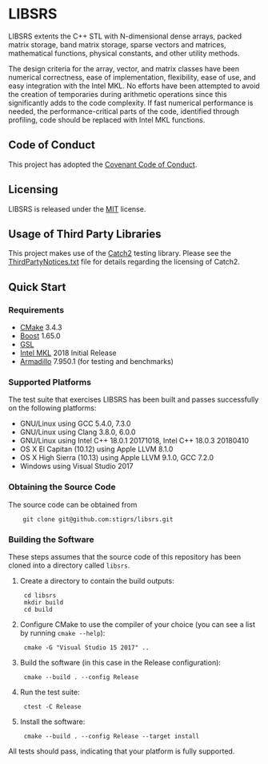 # LIBSRS

LIBSRS extents the C++ STL with N-dimensional dense arrays, packed matrix 
storage, band matrix storage, sparse vectors and matrices, mathematical 
functions, physical constants, and other utility methods. 

The design criteria for the array, vector, and matrix classes have been 
numerical correctness, ease of implementation, flexibility, ease of use, 
and easy integration with the Intel MKL. No efforts have been attempted to 
avoid the creation of temporaries during arithmetic operations since this
significantly adds to the code complexity. If fast numerical performance is 
needed, the performance-critical parts of the code, identified through 
profiling, code should be replaced with Intel MKL functions. 

## Code of Conduct

This project has adopted the [Covenant Code of Conduct](CODE_OF_CONDUCT.md).

## Licensing

LIBSRS is released under the [MIT](LICENSE) license.

## Usage of Third Party Libraries

This project makes use of the [Catch2](https://github.com/catchorg/Catch2) 
testing library. Please see the [ThirdPartyNotices.txt](ThirdPartyNotices.txt) 
file for details regarding the licensing of Catch2.

## Quick Start 

### Requirements

* [CMake](https://cmake.org) 3.4.3
* [Boost](http://www.boost.org/) 1.65.0
* [GSL](https://github.com/Microsoft/GSL)
* [Intel MKL](https://software.intel.com/en-us/mkl) 2018 Initial Release
* [Armadillo](http://arma.sourceforge.net) 7.950.1 (for testing and benchmarks)

### Supported Platforms

The test suite that exercises LIBSRS has been built and passes successfully 
on the following platforms:
* GNU/Linux using GCC 5.4.0, 7.3.0
* GNU/Linux using Clang 3.8.0, 6.0.0
* GNU/Linux using Intel C++ 18.0.1 20171018, Intel C++ 18.0.3 20180410
* OS X El Capitan (10.12) using Apple LLVM 8.1.0
* OS X High Sierra (10.13) using Apple LLVM 9.1.0, GCC 7.2.0
* Windows using Visual Studio 2017

### Obtaining the Source Code

The source code can be obtained from

        git clone git@github.com:stigrs/libsrs.git

### Building the Software

These steps assumes that the source code of this repository has been cloned
into a directory called `libsrs`.

1. Create a directory to contain the build outputs:

        cd libsrs
        mkdir build
        cd build

2. Configure CMake to use the compiler of your choice (you can see a list by
   running `cmake --help`):

        cmake -G "Visual Studio 15 2017" ..

3. Build the software (in this case in the Release configuration):

        cmake --build . --config Release

4. Run the test suite:

        ctest -C Release

5. Install the software:

        cmake --build . --config Release --target install

All tests should pass, indicating that your platform is fully supported. 
